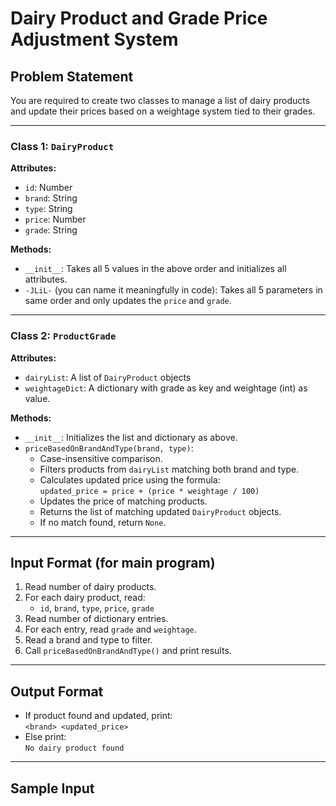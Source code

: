 # Dairy Product and Grade Price Adjustment System

## Problem Statement

You are required to create two classes to manage a list of dairy products and update their prices based on a weightage system tied to their grades.

---

### Class 1: `DairyProduct`

**Attributes:**
- `id`: Number
- `brand`: String
- `type`: String
- `price`: Number
- `grade`: String

**Methods:**
- `__init__`: Takes all 5 values in the above order and initializes all attributes.
- `-JLiL-` (you can name it meaningfully in code): Takes all 5 parameters in same order and only updates the `price` and `grade`.

---

### Class 2: `ProductGrade`

**Attributes:**
- `dairyList`: A list of `DairyProduct` objects
- `weightageDict`: A dictionary with grade as key and weightage (int) as value.

**Methods:**
- `__init__`: Initializes the list and dictionary as above.
- `priceBasedOnBrandAndType(brand, type)`: 
  - Case-insensitive comparison.
  - Filters products from `dairyList` matching both brand and type.
  - Calculates updated price using the formula:  
    `updated_price = price + (price * weightage / 100)`
  - Updates the price of matching products.
  - Returns the list of matching updated `DairyProduct` objects.
  - If no match found, return `None`.

---

## Input Format (for main program)
1. Read number of dairy products.
2. For each dairy product, read:
    - `id`, `brand`, `type`, `price`, `grade`
3. Read number of dictionary entries.
4. For each entry, read `grade` and `weightage`.
5. Read a brand and type to filter.
6. Call `priceBasedOnBrandAndType()` and print results.

---

## Output Format
- If product found and updated, print:  
  `<brand> <updated_price>`
- Else print:  
  `No dairy product found`

---

## Sample Input
